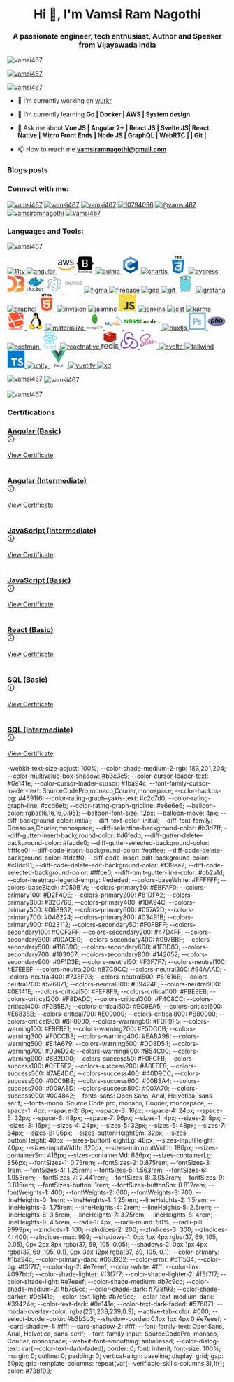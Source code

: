 <h1 align="center">Hi 👋, I'm Vamsi Ram Nagothi</h1>
<h3 align="center">A passionate engineer, tech enthusiast, Author and Speaker from Vijayawada India</h3>

<p align="left"> <img src="https://komarev.com/ghpvc/?username=vamsi467&label=Profile%20views&color=0e75b6&style=flat"
        alt="vamsi467" /> </p>

<p align="left"> <a href="https://github.com/ryo-ma/github-profile-trophy"><img
            src="https://github-profile-trophy.vercel.app/?username=vamsi467" alt="vamsi467" /></a> </p>

<p align="left"> <a href="https://twitter.com/vamsi467" target="blank"><img
            src="https://img.shields.io/twitter/follow/vamsi467?logo=twitter&style=for-the-badge" alt="vamsi467" /></a>
</p>

- 🔭 I’m currently working on [wurkr](https://app.wurkr.io/)

- 🌱 I’m currently learning **Go | Docker | AWS | System design**

- 💬 Ask me about **Vue JS | Angular 2+ | React JS | Svelte JS| React Native | Micro Front Ends | Node JS | GraphQL |
WebRTC | | Git |**

- 📫 How to reach me **vamsiramnagothi@gmail.com**

### Blogs posts
<!-- BLOG-POST-LIST:START -->
<!-- BLOG-POST-LIST:END -->

<h3 align="left">Connect with me:</h3>
<p align="left">
    <a href="https://codepen.io/vamsi467" target="blank"><img align="center"
            src="https://raw.githubusercontent.com/rahuldkjain/github-profile-readme-generator/master/src/images/icons/Social/codepen.svg"
            alt="vamsi467" height="30" width="40" /></a>
    <a href="https://twitter.com/vamsi467" target="blank"><img align="center"
            src="https://raw.githubusercontent.com/rahuldkjain/github-profile-readme-generator/master/src/images/icons/Social/twitter.svg"
            alt="vamsi467" height="30" width="40" /></a>
    <a href="https://linkedin.com/in/vamsi467" target="blank"><img align="center"
            src="https://raw.githubusercontent.com/rahuldkjain/github-profile-readme-generator/master/src/images/icons/Social/linked-in-alt.svg"
            alt="vamsi467" height="30" width="40" /></a>
    <a href="https://stackoverflow.com/users/10794056" target="blank"><img align="center"
            src="https://raw.githubusercontent.com/rahuldkjain/github-profile-readme-generator/master/src/images/icons/Social/stack-overflow.svg"
            alt="10794056" height="30" width="40" /></a>
    <a href="https://medium.com/@vamsi467" target="blank"><img align="center"
            src="https://raw.githubusercontent.com/rahuldkjain/github-profile-readme-generator/master/src/images/icons/Social/medium.svg"
            alt="@vamsi467" height="30" width="40" /></a>
    <a href="https://www.hackerrank.com/vamsiramnagothi" target="blank"><img align="center"
            src="https://raw.githubusercontent.com/rahuldkjain/github-profile-readme-generator/master/src/images/icons/Social/hackerrank.svg"
            alt="vamsiramnagothi" height="30" width="40" /></a>
    <a href="https://www.leetcode.com/vamsi467" target="blank"><img align="center"
            src="https://raw.githubusercontent.com/rahuldkjain/github-profile-readme-generator/master/src/images/icons/Social/leet-code.svg"
            alt="vamsi467" height="30" width="40" /></a>
</p>

<h3 align="left">Languages and Tools:</h3>

<img src="https://img.shields.io/badge/test-test-informational?style=flat&logo=500px&logoColor=white&color=2bbc8a"
    alt="vamsi467" />
<p align="left"> <a href="https://www.11ty.dev/" target="_blank" rel="noreferrer"> <img
            src="https://gist.githubusercontent.com/vivek32ta/c7f7bf583c1fb1c58d89301ea40f37fd/raw/f4c85cce5790758286b8f155ef9a177710b995df/11ty.svg"
            alt="11ty" width="40" height="40" /> </a> <a href="https://angular.io" target="_blank" rel="noreferrer">
        <img src="https://angular.io/assets/images/logos/angular/angular.svg" alt="angular" width="40" height="40" />
    </a> <a href="https://aws.amazon.com" target="_blank" rel="noreferrer"> <img
            src="https://raw.githubusercontent.com/devicons/devicon/master/icons/amazonwebservices/amazonwebservices-original-wordmark.svg"
            alt="aws" width="40" height="40" /> </a> <a href="https://getbootstrap.com" target="_blank"
        rel="noreferrer"> <img
            src="https://raw.githubusercontent.com/devicons/devicon/master/icons/bootstrap/bootstrap-plain-wordmark.svg"
            alt="bootstrap" width="40" height="40" /> </a> <a href="https://bulma.io/" target="_blank" rel="noreferrer">
        <img src="https://raw.githubusercontent.com/gilbarbara/logos/804dc257b59e144eaca5bc6ffd16949752c6f789/logos/bulma.svg"
            alt="bulma" width="40" height="40" /> </a> <a href="https://www.cprogramming.com/" target="_blank"
        rel="noreferrer"> <img src="https://raw.githubusercontent.com/devicons/devicon/master/icons/c/c-original.svg"
            alt="c" width="40" height="40" /> </a> <a href="https://www.chartjs.org" target="_blank" rel="noreferrer">
        <img src="https://www.chartjs.org/media/logo-title.svg" alt="chartjs" width="40" height="40" /> </a> <a
        href="https://www.w3schools.com/css/" target="_blank" rel="noreferrer"> <img
            src="https://raw.githubusercontent.com/devicons/devicon/master/icons/css3/css3-original-wordmark.svg"
            alt="css3" width="40" height="40" /> </a> <a href="https://www.cypress.io" target="_blank" rel="noreferrer">
        <img src="https://raw.githubusercontent.com/simple-icons/simple-icons/6e46ec1fc23b60c8fd0d2f2ff46db82e16dbd75f/icons/cypress.svg"
            alt="cypress" width="40" height="40" /> </a> <a href="https://d3js.org/" target="_blank" rel="noreferrer">
        <img src="https://raw.githubusercontent.com/devicons/devicon/master/icons/d3js/d3js-original.svg" alt="d3js"
            width="40" height="40" /> </a> <a href="https://www.docker.com/" target="_blank" rel="noreferrer"> <img
            src="https://raw.githubusercontent.com/devicons/devicon/master/icons/docker/docker-original-wordmark.svg"
            alt="docker" width="40" height="40" /> </a> <a href="https://www.electronjs.org" target="_blank"
        rel="noreferrer"> <img
            src="https://raw.githubusercontent.com/devicons/devicon/master/icons/electron/electron-original.svg"
            alt="electron" width="40" height="40" /> </a> <a href="https://expressjs.com" target="_blank"
        rel="noreferrer"> <img
            src="https://raw.githubusercontent.com/devicons/devicon/master/icons/express/express-original-wordmark.svg"
            alt="express" width="40" height="40" /> </a> <a href="https://www.figma.com/" target="_blank"
        rel="noreferrer"> <img src="https://www.vectorlogo.zone/logos/figma/figma-icon.svg" alt="figma" width="40"
            height="40" /> </a> <a href="https://firebase.google.com/" target="_blank" rel="noreferrer"> <img
            src="https://www.vectorlogo.zone/logos/firebase/firebase-icon.svg" alt="firebase" width="40" height="40" />
    </a> <a href="https://cloud.google.com" target="_blank" rel="noreferrer"> <img
            src="https://www.vectorlogo.zone/logos/google_cloud/google_cloud-icon.svg" alt="gcp" width="40"
            height="40" /> </a> <a href="https://git-scm.com/" target="_blank" rel="noreferrer"> <img
            src="https://www.vectorlogo.zone/logos/git-scm/git-scm-icon.svg" alt="git" width="40" height="40" /> </a> <a
        href="https://golang.org" target="_blank" rel="noreferrer"> <img
            src="https://raw.githubusercontent.com/devicons/devicon/master/icons/go/go-original.svg" alt="go" width="40"
            height="40" /> </a> <a href="https://grafana.com" target="_blank" rel="noreferrer"> <img
            src="https://www.vectorlogo.zone/logos/grafana/grafana-icon.svg" alt="grafana" width="40" height="40" />
    </a> <a href="https://graphql.org" target="_blank" rel="noreferrer"> <img
            src="https://www.vectorlogo.zone/logos/graphql/graphql-icon.svg" alt="graphql" width="40" height="40" />
    </a> <a href="https://www.w3.org/html/" target="_blank" rel="noreferrer"> <img
            src="https://raw.githubusercontent.com/devicons/devicon/master/icons/html5/html5-original-wordmark.svg"
            alt="html5" width="40" height="40" /> </a> <a href="https://www.invisionapp.com/" target="_blank"
        rel="noreferrer"> <img src="https://www.vectorlogo.zone/logos/invisionapp/invisionapp-icon.svg" alt="invision"
            width="40" height="40" /> </a> <a href="https://jasmine.github.io/" target="_blank" rel="noreferrer"> <img
            src="https://www.vectorlogo.zone/logos/jasmine/jasmine-icon.svg" alt="jasmine" width="40" height="40" />
    </a> <a href="https://developer.mozilla.org/en-US/docs/Web/JavaScript" target="_blank" rel="noreferrer"> <img
            src="https://raw.githubusercontent.com/devicons/devicon/master/icons/javascript/javascript-original.svg"
            alt="javascript" width="40" height="40" /> </a> <a href="https://www.jenkins.io" target="_blank"
        rel="noreferrer"> <img src="https://www.vectorlogo.zone/logos/jenkins/jenkins-icon.svg" alt="jenkins" width="40"
            height="40" /> </a> <a href="https://jestjs.io" target="_blank" rel="noreferrer"> <img
            src="https://www.vectorlogo.zone/logos/jestjsio/jestjsio-icon.svg" alt="jest" width="40" height="40" /> </a>
    <a href="https://karma-runner.github.io/latest/index.html" target="_blank" rel="noreferrer"> <img
            src="https://raw.githubusercontent.com/detain/svg-logos/780f25886640cef088af994181646db2f6b1a3f8/svg/karma.svg"
            alt="karma" width="40" height="40" /> </a> <a href="https://laravel.com/" target="_blank" rel="noreferrer">
        <img src="https://raw.githubusercontent.com/devicons/devicon/master/icons/laravel/laravel-plain-wordmark.svg"
            alt="laravel" width="40" height="40" /> </a> <a href="https://www.linux.org/" target="_blank"
        rel="noreferrer"> <img
            src="https://raw.githubusercontent.com/devicons/devicon/master/icons/linux/linux-original.svg" alt="linux"
            width="40" height="40" /> </a> <a href="https://materializecss.com/" target="_blank" rel="noreferrer"> <img
            src="https://raw.githubusercontent.com/prplx/svg-logos/5585531d45d294869c4eaab4d7cf2e9c167710a9/svg/materialize.svg"
            alt="materialize" width="40" height="40" /> </a> <a href="https://www.mongodb.com/" target="_blank"
        rel="noreferrer"> <img
            src="https://raw.githubusercontent.com/devicons/devicon/master/icons/mongodb/mongodb-original-wordmark.svg"
            alt="mongodb" width="40" height="40" /> </a> <a href="https://www.mysql.com/" target="_blank"
        rel="noreferrer"> <img
            src="https://raw.githubusercontent.com/devicons/devicon/master/icons/mysql/mysql-original-wordmark.svg"
            alt="mysql" width="40" height="40" /> </a> <a href="https://www.nginx.com" target="_blank" rel="noreferrer">
        <img src="https://raw.githubusercontent.com/devicons/devicon/master/icons/nginx/nginx-original.svg" alt="nginx"
            width="40" height="40" /> </a> <a href="https://nodejs.org" target="_blank" rel="noreferrer"> <img
            src="https://raw.githubusercontent.com/devicons/devicon/master/icons/nodejs/nodejs-original-wordmark.svg"
            alt="nodejs" width="40" height="40" /> </a> <a href="https://nuxtjs.org/" target="_blank" rel="noreferrer">
        <img src="https://www.vectorlogo.zone/logos/nuxtjs/nuxtjs-icon.svg" alt="nuxtjs" width="40" height="40" /> </a>
    <a href="https://www.photoshop.com/en" target="_blank" rel="noreferrer"> <img
            src="https://raw.githubusercontent.com/devicons/devicon/master/icons/photoshop/photoshop-line.svg"
            alt="photoshop" width="40" height="40" /> </a> <a href="https://www.php.net" target="_blank"
        rel="noreferrer"> <img
            src="https://raw.githubusercontent.com/devicons/devicon/master/icons/php/php-original.svg" alt="php"
            width="40" height="40" /> </a> <a href="https://postman.com" target="_blank" rel="noreferrer"> <img
            src="https://www.vectorlogo.zone/logos/getpostman/getpostman-icon.svg" alt="postman" width="40"
            height="40" /> </a> <a href="https://reactjs.org/" target="_blank" rel="noreferrer"> <img
            src="https://raw.githubusercontent.com/devicons/devicon/master/icons/react/react-original-wordmark.svg"
            alt="react" width="40" height="40" /> </a> <a href="https://reactnative.dev/" target="_blank"
        rel="noreferrer"> <img src="https://reactnative.dev/img/header_logo.svg" alt="reactnative" width="40"
            height="40" /> </a> <a href="https://redis.io" target="_blank" rel="noreferrer"> <img
            src="https://raw.githubusercontent.com/devicons/devicon/master/icons/redis/redis-original-wordmark.svg"
            alt="redis" width="40" height="40" /> </a> <a href="https://redux.js.org" target="_blank" rel="noreferrer">
        <img src="https://raw.githubusercontent.com/devicons/devicon/master/icons/redux/redux-original.svg" alt="redux"
            width="40" height="40" /> </a> <a href="https://sass-lang.com" target="_blank" rel="noreferrer"> <img
            src="https://raw.githubusercontent.com/devicons/devicon/master/icons/sass/sass-original.svg" alt="sass"
            width="40" height="40" /> </a> <a href="https://svelte.dev" target="_blank" rel="noreferrer"> <img
            src="https://upload.wikimedia.org/wikipedia/commons/1/1b/Svelte_Logo.svg" alt="svelte" width="40"
            height="40" /> </a> <a href="https://tailwindcss.com/" target="_blank" rel="noreferrer"> <img
            src="https://www.vectorlogo.zone/logos/tailwindcss/tailwindcss-icon.svg" alt="tailwind" width="40"
            height="40" /> </a> <a href="https://www.typescriptlang.org/" target="_blank" rel="noreferrer"> <img
            src="https://raw.githubusercontent.com/devicons/devicon/master/icons/typescript/typescript-original.svg"
            alt="typescript" width="40" height="40" /> </a> <a href="https://unity.com/" target="_blank"
        rel="noreferrer"> <img src="https://www.vectorlogo.zone/logos/unity3d/unity3d-icon.svg" alt="unity" width="40"
            height="40" /> </a> <a href="https://vuejs.org/" target="_blank" rel="noreferrer"> <img
            src="https://raw.githubusercontent.com/devicons/devicon/master/icons/vuejs/vuejs-original-wordmark.svg"
            alt="vuejs" width="40" height="40" /> </a> <a href="https://vuetifyjs.com/en/" target="_blank"
        rel="noreferrer"> <img src="https://bestofjs.org/logos/vuetify.svg" alt="vuetify" width="40" height="40" /> </a>
    <a href="https://www.adobe.com/products/xd.html" target="_blank" rel="noreferrer"> <img
            src="https://cdn.worldvectorlogo.com/logos/adobe-xd.svg" alt="xd" width="40" height="40" /> </a> </p>

<p><img align="left"
        src="https://github-readme-stats.vercel.app/api/top-langs?username=vamsi467&show_icons=true&locale=en&layout=compact"
        alt="vamsi467" /></p>

<p>&nbsp;<img align="center"
        src="https://github-readme-stats.vercel.app/api?username=vamsi467&show_icons=true&locale=en" alt="vamsi467" />
</p>

<p><img align="center" src="https://github-readme-streak-stats.herokuapp.com/?user=vamsi467&" alt="vamsi467" /></p>

### Certifications

<div class="skills-grid"><a class="verifiable-skill-card is-highlighted" data-analytics="SkillsTestCardViewCertificate"
        data-attr1="Angular (Basic)" data-event-category="HRC Skills" data-event-label="SkillsTestCardViewCertificate"
        data-click-event-enabled="true" data-cd-skill-name="Angular (Basic)" popularity_index="0"
        location="[object Object]" params="[object Object]" router="[object Object]" additionalcontext="[object Object]"
        metadata="[object Object]" href="/certificates/e93f27e62967">
        <h3 class="verifiable-skill-card-title"><span class="skill-title">Angular (Basic)</span>
            <div class="ui-tooltip-wrapper"><span class="skill-info" aria-describedby="tooltip-30"><svg
                        viewBox="0 0 24 24" width="1em" height="1em" class=" ui-svg-icon" fill="currentColor">
                        <path
                            d="M12 1C5.9 1 1 5.9 1 12s4.9 11 11 11 11-4.9 11-11S18.1 1 12 1zm0 20c-5 0-9-4-9-9s4-9 9-9 9 4 9 9-4 9-9 9z">
                        </path>
                        <path
                            d="M12 11c-.6 0-1 .4-1 1v4c0 .6.4 1 1 1s1-.4 1-1v-4c0-.6-.4-1-1-1zm.9-3.4c0-.1-.1-.1-.1-.2s-.1-.1-.1-.1c-.3-.3-.7-.4-1.1-.2-.1.1-.2.1-.3.2l-.1.1c0 .1-.1.1-.1.2s0 .1-.1.2V8c0 .3.1.5.3.7.1.1.2.2.3.2.1.1.3.1.4.1h.2c.1 0 .1 0 .2-.1.1 0 .1-.1.2-.1l.1-.1c.2-.2.3-.4.3-.7v-.2c0-.1-.1-.1-.1-.2z">
                        </path>
                    </svg></span></div>
        </h3>
        <div class="verifiable-skill-card-cta text-link">View Certificate</div><img
            src="https://hrcdn.net/s3_pub/hr-assets/dashboard/Angular.svg" alt="" role="presentation"
            class="verifiable-skill-card-logo">
    </a><a class="verifiable-skill-card is-highlighted" data-analytics="SkillsTestCardViewCertificate"
        data-attr1="Angular (Intermediate)" data-event-category="HRC Skills"
        data-event-label="SkillsTestCardViewCertificate" data-click-event-enabled="true"
        data-cd-skill-name="Angular (Intermediate)" popularity_index="0" location="[object Object]"
        params="[object Object]" router="[object Object]" additionalcontext="[object Object]" metadata="[object Object]"
        href="/certificates/5022794bb661">
        <h3 class="verifiable-skill-card-title"><span class="skill-title">Angular (Intermediate)</span>
            <div class="ui-tooltip-wrapper"><span class="skill-info" aria-describedby="tooltip-31"><svg
                        viewBox="0 0 24 24" width="1em" height="1em" class=" ui-svg-icon" fill="currentColor">
                        <path
                            d="M12 1C5.9 1 1 5.9 1 12s4.9 11 11 11 11-4.9 11-11S18.1 1 12 1zm0 20c-5 0-9-4-9-9s4-9 9-9 9 4 9 9-4 9-9 9z">
                        </path>
                        <path
                            d="M12 11c-.6 0-1 .4-1 1v4c0 .6.4 1 1 1s1-.4 1-1v-4c0-.6-.4-1-1-1zm.9-3.4c0-.1-.1-.1-.1-.2s-.1-.1-.1-.1c-.3-.3-.7-.4-1.1-.2-.1.1-.2.1-.3.2l-.1.1c0 .1-.1.1-.1.2s0 .1-.1.2V8c0 .3.1.5.3.7.1.1.2.2.3.2.1.1.3.1.4.1h.2c.1 0 .1 0 .2-.1.1 0 .1-.1.2-.1l.1-.1c.2-.2.3-.4.3-.7v-.2c0-.1-.1-.1-.1-.2z">
                        </path>
                    </svg></span></div>
        </h3>
        <div class="verifiable-skill-card-cta text-link">View Certificate</div><img
            src="https://hrcdn.net/s3_pub/hr-assets/dashboard/Angular.svg" alt="" role="presentation"
            class="verifiable-skill-card-logo">
    </a><a class="verifiable-skill-card is-highlighted" data-analytics="SkillsTestCardViewCertificate"
        data-attr1="JavaScript (Intermediate)" data-event-category="HRC Skills"
        data-event-label="SkillsTestCardViewCertificate" data-click-event-enabled="true"
        data-cd-skill-name="JavaScript (Intermediate)" popularity_index="0" location="[object Object]"
        params="[object Object]" router="[object Object]" additionalcontext="[object Object]" metadata="[object Object]"
        href="/certificates/4cbb8a966b96">
        <h3 class="verifiable-skill-card-title"><span class="skill-title">JavaScript (Intermediate)</span>
            <div class="ui-tooltip-wrapper"><span class="skill-info" aria-describedby="tooltip-32"><svg
                        viewBox="0 0 24 24" width="1em" height="1em" class=" ui-svg-icon" fill="currentColor">
                        <path
                            d="M12 1C5.9 1 1 5.9 1 12s4.9 11 11 11 11-4.9 11-11S18.1 1 12 1zm0 20c-5 0-9-4-9-9s4-9 9-9 9 4 9 9-4 9-9 9z">
                        </path>
                        <path
                            d="M12 11c-.6 0-1 .4-1 1v4c0 .6.4 1 1 1s1-.4 1-1v-4c0-.6-.4-1-1-1zm.9-3.4c0-.1-.1-.1-.1-.2s-.1-.1-.1-.1c-.3-.3-.7-.4-1.1-.2-.1.1-.2.1-.3.2l-.1.1c0 .1-.1.1-.1.2s0 .1-.1.2V8c0 .3.1.5.3.7.1.1.2.2.3.2.1.1.3.1.4.1h.2c.1 0 .1 0 .2-.1.1 0 .1-.1.2-.1l.1-.1c.2-.2.3-.4.3-.7v-.2c0-.1-.1-.1-.1-.2z">
                        </path>
                    </svg></span></div>
        </h3>
        <div class="verifiable-skill-card-cta text-link">View Certificate</div><img
            src="https://hrcdn.net/s3_pub/hr-assets/dashboard/JavaScript.svg" alt="" role="presentation"
            class="verifiable-skill-card-logo">
    </a><a class="verifiable-skill-card is-highlighted" data-analytics="SkillsTestCardViewCertificate"
        data-attr1="JavaScript (Basic)" data-event-category="HRC Skills"
        data-event-label="SkillsTestCardViewCertificate" data-click-event-enabled="true"
        data-cd-skill-name="JavaScript (Basic)" popularity_index="0" location="[object Object]" params="[object Object]"
        router="[object Object]" additionalcontext="[object Object]" metadata="[object Object]"
        href="/certificates/ea47410a3529">
        <h3 class="verifiable-skill-card-title"><span class="skill-title">JavaScript (Basic)</span>
            <div class="ui-tooltip-wrapper"><span class="skill-info" aria-describedby="tooltip-47"><svg
                        viewBox="0 0 24 24" width="1em" height="1em" class=" ui-svg-icon" fill="currentColor">
                        <path
                            d="M12 1C5.9 1 1 5.9 1 12s4.9 11 11 11 11-4.9 11-11S18.1 1 12 1zm0 20c-5 0-9-4-9-9s4-9 9-9 9 4 9 9-4 9-9 9z">
                        </path>
                        <path
                            d="M12 11c-.6 0-1 .4-1 1v4c0 .6.4 1 1 1s1-.4 1-1v-4c0-.6-.4-1-1-1zm.9-3.4c0-.1-.1-.1-.1-.2s-.1-.1-.1-.1c-.3-.3-.7-.4-1.1-.2-.1.1-.2.1-.3.2l-.1.1c0 .1-.1.1-.1.2s0 .1-.1.2V8c0 .3.1.5.3.7.1.1.2.2.3.2.1.1.3.1.4.1h.2c.1 0 .1 0 .2-.1.1 0 .1-.1.2-.1l.1-.1c.2-.2.3-.4.3-.7v-.2c0-.1-.1-.1-.1-.2z">
                        </path>
                    </svg></span></div>
        </h3>
        <div class="verifiable-skill-card-cta text-link">View Certificate</div><img
            src="https://hrcdn.net/s3_pub/hr-assets/dashboard/JavaScript.svg" alt="" role="presentation"
            class="verifiable-skill-card-logo">
    </a><a class="verifiable-skill-card is-highlighted" data-analytics="SkillsTestCardViewCertificate"
        data-attr1="React (Basic)" data-event-category="HRC Skills" data-event-label="SkillsTestCardViewCertificate"
        data-click-event-enabled="true" data-cd-skill-name="React (Basic)" popularity_index="0"
        location="[object Object]" params="[object Object]" router="[object Object]" additionalcontext="[object Object]"
        metadata="[object Object]" href="/certificates/6ae8ae8ef9c3">
        <h3 class="verifiable-skill-card-title"><span class="skill-title">React (Basic)</span>
            <div class="ui-tooltip-wrapper"><span class="skill-info" aria-describedby="tooltip-48"><svg
                        viewBox="0 0 24 24" width="1em" height="1em" class=" ui-svg-icon" fill="currentColor">
                        <path
                            d="M12 1C5.9 1 1 5.9 1 12s4.9 11 11 11 11-4.9 11-11S18.1 1 12 1zm0 20c-5 0-9-4-9-9s4-9 9-9 9 4 9 9-4 9-9 9z">
                        </path>
                        <path
                            d="M12 11c-.6 0-1 .4-1 1v4c0 .6.4 1 1 1s1-.4 1-1v-4c0-.6-.4-1-1-1zm.9-3.4c0-.1-.1-.1-.1-.2s-.1-.1-.1-.1c-.3-.3-.7-.4-1.1-.2-.1.1-.2.1-.3.2l-.1.1c0 .1-.1.1-.1.2s0 .1-.1.2V8c0 .3.1.5.3.7.1.1.2.2.3.2.1.1.3.1.4.1h.2c.1 0 .1 0 .2-.1.1 0 .1-.1.2-.1l.1-.1c.2-.2.3-.4.3-.7v-.2c0-.1-.1-.1-.1-.2z">
                        </path>
                    </svg></span></div>
        </h3>
        <div class="verifiable-skill-card-cta text-link">View Certificate</div><img
            src="https://hrcdn.net/s3_pub/hr-assets/dashboard/React.svg" alt="" role="presentation"
            class="verifiable-skill-card-logo">
    </a><a class="verifiable-skill-card is-highlighted" data-analytics="SkillsTestCardViewCertificate"
        data-attr1="SQL (Basic)" data-event-category="HRC Skills" data-event-label="SkillsTestCardViewCertificate"
        data-click-event-enabled="true" data-cd-skill-name="SQL (Basic)" popularity_index="0" location="[object Object]"
        params="[object Object]" router="[object Object]" additionalcontext="[object Object]" metadata="[object Object]"
        href="/certificates/cf1d375a4bad">
        <h3 class="verifiable-skill-card-title"><span class="skill-title">SQL (Basic)</span>
            <div class="ui-tooltip-wrapper"><span class="skill-info" aria-describedby="tooltip-49"><svg
                        viewBox="0 0 24 24" width="1em" height="1em" class=" ui-svg-icon" fill="currentColor">
                        <path
                            d="M12 1C5.9 1 1 5.9 1 12s4.9 11 11 11 11-4.9 11-11S18.1 1 12 1zm0 20c-5 0-9-4-9-9s4-9 9-9 9 4 9 9-4 9-9 9z">
                        </path>
                        <path
                            d="M12 11c-.6 0-1 .4-1 1v4c0 .6.4 1 1 1s1-.4 1-1v-4c0-.6-.4-1-1-1zm.9-3.4c0-.1-.1-.1-.1-.2s-.1-.1-.1-.1c-.3-.3-.7-.4-1.1-.2-.1.1-.2.1-.3.2l-.1.1c0 .1-.1.1-.1.2s0 .1-.1.2V8c0 .3.1.5.3.7.1.1.2.2.3.2.1.1.3.1.4.1h.2c.1 0 .1 0 .2-.1.1 0 .1-.1.2-.1l.1-.1c.2-.2.3-.4.3-.7v-.2c0-.1-.1-.1-.1-.2z">
                        </path>
                    </svg></span></div>
        </h3>
        <div class="verifiable-skill-card-cta text-link">View Certificate</div><img
            src="https://hr-assets.s3.amazonaws.com/dashboard/SQL.svg" alt="" role="presentation"
            class="verifiable-skill-card-logo">
    </a><a class="verifiable-skill-card is-highlighted" data-analytics="SkillsTestCardViewCertificate"
        data-attr1="SQL (Intermediate)" data-event-category="HRC Skills"
        data-event-label="SkillsTestCardViewCertificate" data-click-event-enabled="true"
        data-cd-skill-name="SQL (Intermediate)" popularity_index="0" location="[object Object]" params="[object Object]"
        router="[object Object]" additionalcontext="[object Object]" metadata="[object Object]"
        href="/certificates/755ea27aff96">
        <h3 class="verifiable-skill-card-title"><span class="skill-title">SQL (Intermediate)</span>
            <div class="ui-tooltip-wrapper"><span class="skill-info" aria-describedby="tooltip-50"><svg
                        viewBox="0 0 24 24" width="1em" height="1em" class=" ui-svg-icon" fill="currentColor">
                        <path
                            d="M12 1C5.9 1 1 5.9 1 12s4.9 11 11 11 11-4.9 11-11S18.1 1 12 1zm0 20c-5 0-9-4-9-9s4-9 9-9 9 4 9 9-4 9-9 9z">
                        </path>
                        <path
                            d="M12 11c-.6 0-1 .4-1 1v4c0 .6.4 1 1 1s1-.4 1-1v-4c0-.6-.4-1-1-1zm.9-3.4c0-.1-.1-.1-.1-.2s-.1-.1-.1-.1c-.3-.3-.7-.4-1.1-.2-.1.1-.2.1-.3.2l-.1.1c0 .1-.1.1-.1.2s0 .1-.1.2V8c0 .3.1.5.3.7.1.1.2.2.3.2.1.1.3.1.4.1h.2c.1 0 .1 0 .2-.1.1 0 .1-.1.2-.1l.1-.1c.2-.2.3-.4.3-.7v-.2c0-.1-.1-.1-.1-.2z">
                        </path>
                    </svg></span></div>
        </h3>
        <div class="verifiable-skill-card-cta text-link">View Certificate</div><img
            src="https://hr-assets.s3.amazonaws.com/dashboard/SQL.svg" alt="" role="presentation"
            class="verifiable-skill-card-logo">
    </a></div>

<styles>
        -webkit-text-size-adjust: 100%;
        --color-shade-medium-2-rgb: 183,201,204;
        --color-multivalue-box-shadow: #b3c3c5;
        --color-cursor-loader-text: #0e141e;
        --color-cursor-loader-cursor: #1ba94c;
        --font-family-cursor-loader-text: SourceCodePro,monaco,Courier,monospace;
        --color-hackos-bg: #4691f6;
        --color-rating-graph-yaxis-text: #c2c7d0;
        --color-rating-graph-line: #ccd6eb;
        --color-rating-graph-gridline: #e6e6e6;
        --balloon-color: rgba(16,16,16,0.95);
        --balloon-font-size: 12px;
        --balloon-move: 4px;
        --diff-background-color: initial;
        --diff-text-color: initial;
        --diff-font-family: Consolas,Courier,monospace;
        --diff-selection-background-color: #b3d7ff;
        --diff-gutter-insert-background-color: #d6fedb;
        --diff-gutter-delete-background-color: #fadde0;
        --diff-gutter-selected-background-color: #fffce0;
        --diff-code-insert-background-color: #eaffee;
        --diff-code-delete-background-color: #fdeff0;
        --diff-code-insert-edit-background-color: #c0dc91;
        --diff-code-delete-edit-background-color: #f39ea2;
        --diff-code-selected-background-color: #fffce0;
        --diff-omit-gutter-line-color: #cb2a1d;
        --color-heatmap-legend-empty: #ededed;
        --colors-baseWhite: #FFFFFF;
        --colors-baseBlack: #050B1A;
        --colors-primary50: #EBFAF0;
        --colors-primary100: #D2F4DE;
        --colors-primary200: #81DFA2;
        --colors-primary300: #32C766;
        --colors-primary400: #1BA94C;
        --colors-primary500: #068932;
        --colors-primary600: #057A2D;
        --colors-primary700: #046224;
        --colors-primary800: #03491B;
        --colors-primary900: #023112;
        --colors-secondary50: #F0FBFF;
        --colors-secondary100: #CCF3FF;
        --colors-secondary200: #47D4FF;
        --colors-secondary300: #00ACE0;
        --colors-secondary400: #097BBF;
        --colors-secondary500: #11639C;
        --colors-secondary600: #1F3D83;
        --colors-secondary700: #183067;
        --colors-secondary800: #142652;
        --colors-secondary900: #0F1D3E;
        --colors-neutral50: #F3F7F7;
        --colors-neutral100: #E7EEEF;
        --colors-neutral200: #B7C9CC;
        --colors-neutral300: #94AAAD;
        --colors-neutral400: #738F93;
        --colors-neutral500: #61616B;
        --colors-neutral700: #576871;
        --colors-neutral800: #39424E;
        --colors-neutral900: #0E141E;
        --colors-critical50: #FEF8F9;
        --colors-critical100: #FBE9EB;
        --colors-critical200: #F8DADC;
        --colors-critical300: #F4C8CC;
        --colors-critical400: #F0B5BA;
        --colors-critical500: #EC9EA5;
        --colors-critical600: #E6838B;
        --colors-critical700: #E00000;
        --colors-critical800: #B80000;
        --colors-critical900: #8F0000;
        --colors-warning50: #FDF9F5;
        --colors-warning100: #F9EBE1;
        --colors-warning200: #F5DCCB;
        --colors-warning300: #F0CCB3;
        --colors-warning400: #EABA98;
        --colors-warning500: #E4A679;
        --colors-warning600: #DD8D54;
        --colors-warning700: #D36D24;
        --colors-warning800: #B54C00;
        --colors-warning900: #6B2D00;
        --colors-success50: #F0FCFB;
        --colors-success100: #CEF5F2;
        --colors-success200: #A8EEE8;
        --colors-success300: #7AE4DC;
        --colors-success400: #40D9CC;
        --colors-success500: #00C9B8;
        --colors-success600: #00B3A4;
        --colors-success700: #009A8D;
        --colors-success800: #007A70;
        --colors-success900: #004842;
        --fonts-sans: Open Sans, Arial, Helvetica, sans-serif;
        --fonts-mono: Source Code pro, monaco, Courier, monospace;
        --space-1: 4px;
        --space-2: 8px;
        --space-3: 16px;
        --space-4: 24px;
        --space-5: 32px;
        --space-6: 48px;
        --space-7: 96px;
        --sizes-1: 4px;
        --sizes-2: 8px;
        --sizes-3: 16px;
        --sizes-4: 24px;
        --sizes-5: 32px;
        --sizes-6: 48px;
        --sizes-7: 64px;
        --sizes-8: 96px;
        --sizes-buttonHeightSm: 32px;
        --sizes-buttonHeight: 40px;
        --sizes-buttonHeightLg: 48px;
        --sizes-inputHeight: 40px;
        --sizes-inputWidth: 320px;
        --sizes-minInputWidth: 180px;
        --sizes-containerSm: 416px;
        --sizes-containerMd: 636px;
        --sizes-containerLg: 856px;
        --fontSizes-1: 0.75rem;
        --fontSizes-2: 0.875rem;
        --fontSizes-3: 1rem;
        --fontSizes-4: 1.25rem;
        --fontSizes-5: 1.563rem;
        --fontSizes-6: 1.953rem;
        --fontSizes-7: 2.441rem;
        --fontSizes-8: 3.052rem;
        --fontSizes-9: 3.815rem;
        --fontSizes-button: 1rem;
        --fontSizes-buttonSm: 0.812rem;
        --fontWeights-1: 400;
        --fontWeights-2: 600;
        --fontWeights-3: 700;
        --lineHeights-0: 1rem;
        --lineHeights-1: 1.25rem;
        --lineHeights-2: 1.5rem;
        --lineHeights-3: 1.75rem;
        --lineHeights-4: 2rem;
        --lineHeights-5: 2.5rem;
        --lineHeights-6: 3.5rem;
        --lineHeights-7: 3.75rem;
        --lineHeights-8: 4rem;
        --lineHeights-9: 4.5rem;
        --radii-1: 4px;
        --radii-round: 50%;
        --radii-pill: 9999px;
        --zIndices-1: 100;
        --zIndices-2: 200;
        --zIndices-3: 300;
        --zIndices-4: 400;
        --zIndices-max: 999;
        --shadows-1: 0px 1px 4px rgba(37, 69, 105, 0.05), 0px 2px 8px rgba(37, 69, 105, 0.05);
        --shadows-2: 0px 1px 4px rgba(37, 69, 105, 0.1), 0px 3px 12px rgba(37, 69, 105, 0.1);
        --color-primary: #1ba94c;
        --color-primary-dark: #068932;
        --color-error: #d11534;
        --color-bg: #f3f7f7;
        --color-bg-2: #e7eeef;
        --color-white: #fff;
        --color-link: #097bbf;
        --color-shade-lighter: #f3f7f7;
        --color-shade-lighter-2: #f3f7f7;
        --color-shade-light: #e7eeef;
        --color-shade-medium: #b7c9cc;
        --color-shade-medium-2: #b7c9cc;
        --color-shade-dark: #738f93;
        --color-shade-darker: #0e141e;
        --color-text-light: #b7c9cc;
        --color-text-medium-dark: #39424e;
        --color-text-dark: #0e141e;
        --color-text-dark-faded: #576871;
        --modal-overlay-color: rgba(231,238,239,0.9);
        --active-tab-color: #000;
        --select-border-color: #b3b3b3;
        --shadow-border: 0.1px 1px 4px 0 #e7eeef;
        --card-shadow-1: #fff;
        --card-shadow-2: #fff;
        --font-family-text: OpenSans, Arial, Helvetica, sans-serif;
        --font-family-input: SourceCodePro, monaco, Courier, monospace;
        -webkit-font-smoothing: antialiased;
        --color-dialog-text: var(--color-text-dark-faded);
        border: 0;
        font: inherit;
        font-size: 100%;
        margin: 0;
        outline: 0;
        padding: 0;
        vertical-align: baseline;
        display: grid;
        gap: 60px;
        grid-template-columns: repeat(var(--verifiable-skills-columns,3),1fr);
        color: #738f93;
</styles>
